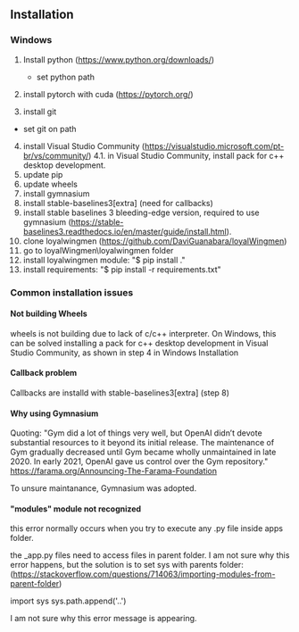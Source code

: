 ## Installation
### Windows







1. Install python (https://www.python.org/downloads/)
   - set python path

2. install pytorch with cuda (https://pytorch.org/)

3. install git
  - set git on path

4. install Visual Studio Community (https://visualstudio.microsoft.com/pt-br/vs/community/)
4.1. in Visual Studio Community, install pack for c++ desktop development.
5. update pip
6. update wheels
7. install gymnasium
8. install stable-baselines3[extra] (need for callbacks)
9. install stable baselines 3 bleeding-edge version, required to use gymnasium (https://stable-baselines3.readthedocs.io/en/master/guide/install.html).
10. clone loyalwingmen (https://github.com/DaviGuanabara/loyalWingmen)
11. go to loyalWingmen\loyalwingmen folder
12. install loyalwingmen module: "$ pip install ."
13. install requirements: "$ pip install -r requirements.txt"

### Common installation issues

#### Not building Wheels
wheels is not building due to lack of c/c++ interpreter. On Windows, this can be solved installing a pack for c++ desktop development in Visual Studio Community, as shown in step 4 in Windows Installation


#### Callback problem
Callbacks are installd with stable-baselines3[extra] (step 8)

#### Why using Gymnasium
Quoting:
"Gym did a lot of things very well, but OpenAI didn’t devote substantial resources to it beyond its initial release. The maintenance of Gym gradually decreased until Gym became wholly unmaintained in late 2020. In early 2021, OpenAI gave us control over the Gym repository."
https://farama.org/Announcing-The-Farama-Foundation

To unsure maintanance, Gymnasium was adopted.

#### "modules" module not recognized
this error normally occurs when you try to execute any .py file inside apps folder. 

the _app.py files need to access files in parent folder. I am not sure why this error happens, but the solution
is to set sys with parents folder:
(https://stackoverflow.com/questions/714063/importing-modules-from-parent-folder)

import sys
sys.path.append('..')


I am not sure why this error message is appearing.


